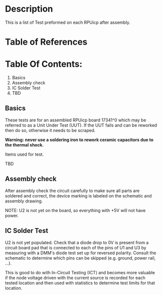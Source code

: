 # Description

This is a list of Test preformed on each RPUicp after assembly.

# Table of References


# Table Of Contents:

1. Basics
2. Assembly check
3. IC Solder Test
4. TBD

## Basics

These tests are for an assembled RPUicp board 17341^0 which may be referred to as a Unit Under Test (UUT). If the UUT fails and can be reworked then do so, otherwise it needs to be scraped. 

**Warning: never use a soldering iron to rework ceramic capacitors due to the thermal shock.**
    
Items used for test.

TBD


## Assembly check

After assembly check the circuit carefully to make sure all parts are soldered and correct, the device marking is labeled on the schematic and assembly drawing.
    
NOTE: U2 is not yet on the board, so everything with +5V will not have power.


## IC Solder Test

U2 is not yet populated. Check that a diode drop to 0V is present from a circuit board pad that is connected to each of the pins of U1 and U3 by measuring with a DMM's diode test set up for reversed polarity. Consult the schematic to determine which pins can be skipped (e.g. ground, power rail, ...).

This is good to do with In-Circuit Testing (ICT) and becomes more valuable if the node voltage driven with the current source is recorded for each tested location and then used with statistics to determine test limits for that location. 
